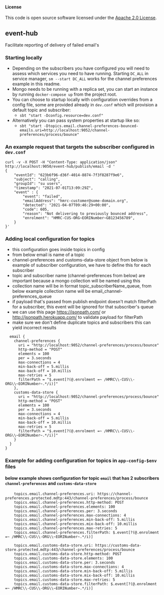 #### License
This code is open source software licensed under the [Apache 2.0 License]("http://www.apache.org/licenses/LICENSE-2.0.html").

## event-hub

Facilitate reporting of delivery of failed email's

### Starting locally
 * Depending on the subscribers you have configured you will need to assess which services you need to have running. Starting `DC_ALL` in service manager, `sm --start DC_ALL` works for the channel preferences example in this readme.
 * Mongo needs to be running with a replica set, you can start an instance by running `docker-compose up` from the project root.
 * You can choose to startup locally with configuration overrides from a config file, some are provided already in `dev.conf` which will provision a default topic and subscriber:
   - `sbt "start -Dconfig.resource=dev.conf"`
 * Alternatively you can pass system properties at startup like so: 
   - `sbt "start -Dtopics.email.channel-preferences-bounced-emails.uri=http://localhost:9052/channel-preferences/process/bounce"`

### An example request that targets the subscriber configured in `dev.conf`

```
curl -v -X POST -H "Content-Type: application/json" http://localhost:9050/event-hub/publish/email -d '
{
    "eventId": "623b6f96-d36f-4014-8874-7f3f8287f9e6", 
    "subject": "calling", 
    "groupId": "su users",
    "timestamp": "2021-07-01T13:09:29Z",
    "event" : {
        "event": "failed",
        "emailAddress": "hmrc-customer@some-domain.org",
        "detected": "2021-04-07T09:46:29+00:00",
        "code": 605,
        "reason": "Not delivering to previously bounced address",
        "enrolment": "HMRC-CUS-ORG~EORINumber~GB123456789",
    }
}'
```
### Adding local configuration for topics
* this configuration goes inside topics in config
* from below email is name of a topic
* channel-preferences and customs-data-store  object from below is example of subscriber configuration, we have to define this for each subscriber
* topic and subscriber name (channel-preferences from below) are important because a mongo collection will be named using this
* collection name will be in format topic_subscriberName_queue, from below example collection name will be email_channel-preferences_queue
* if payload that's passed from publish endpoint doesn't match filterPath for a subscriber, this event will be ignored for that subscriber's queue
* we can use this page https://jsonpath.com/ or http://jsonpath.herokuapp.com/ to validate payload for filterPath
* make sure we don't define duplicate topics and subscribers this can yield incorrect results 

```topics {
  email {
    channel-preferences {
      uri = "http://localhost:9052/channel-preferences/process/bounce"
      http-method = "POST"
      elements = 100
      per = 3.seconds
      max-connections = 4
      min-back-off = 5.millis
      max-back-off = 10.millis
      max-retries = 5
      filterPath = "$.event[?(@.enrolment =~ /HMRC\\-CUS\\-ORG\\~EORINumber~.*/i)]"
    },
    customs-data-store {
      uri = "http://localhost:9052/channel-preferences/process/bounce"
      http-method = "POST"
      elements = 100
      per = 3.seconds
      max-connections = 4
      min-back-off = 5.millis
      max-back-off = 10.millis
      max-retries = 5
      filterPath = "$.event[?(@.enrolment =~ /HMRC\\-CUS\\-ORG\\~EORINumber~.*/i)]"
    }
  }
}
```

### Example for adding configuration for topics in `app-config-$env` files
#### below example shows configuration for topic `email` that has 2 subscribers `channel-preferences` and `customs-data-store`

```
    topics.email.channel-preferences.uri: https://channel-preferences.protected.mdtp:443/channel-preferences/process/bounce
    topics.email.channel-preferences.http-method: POST
    topics.email.channel-preferences.elements: 100
    topics.email.channel-preferences.per: 3.seconds
    topics.email.channel-preferences.max-connections: 4
    topics.email.channel-preferences.min-back-off: 5.millis
    topics.email.channel-preferences.mix-back-off: 10.millis
    topics.email.channel-preferences.max-retries: 5
    topics.email.channel-preferences.filterPath: $.event[?(@.enrolment =~ /HMRC\\-CUS\\-ORG\\~EORINumber~.*/i)]

    topics.email.customs-data-store.uri: https://customs-data-store.protected.mdtp:443/channel-preferences/process/bounce
    topics.email.customs-data-store.http-method: POST
    topics.email.customs-data-store.elements: 100
    topics.email.customs-data-store.per: 3.seconds
    topics.email.customs-data-store.max-connections: 4
    topics.email.customs-data-store.min-back-off: 5.millis
    topics.email.customs-data-store.mix-back-off: 10.millis
    topics.email.customs-data-store.max-retries: 5
    topics.email.customs-data-store.filterPath: $.event[?(@.enrolment =~ /HMRC\\-CUS\\-ORG\\~EORINumber~.*/i)]


```